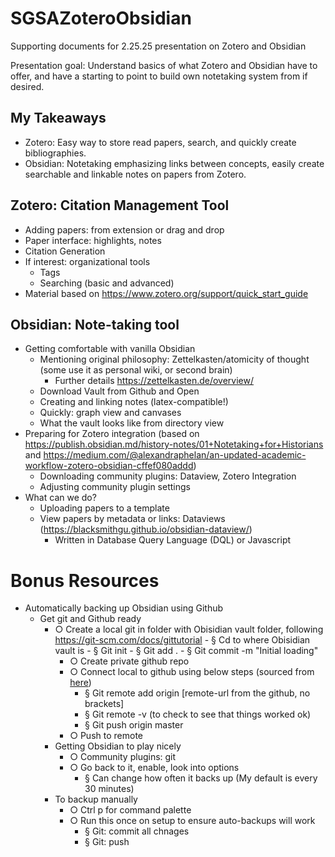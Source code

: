 # SGSAZoteroObsidian
Supporting documents for 2.25.25 presentation on Zotero and Obsidian

Presentation goal: Understand basics of what Zotero and Obsidian have to offer, and have a starting to point to build own notetaking system from if desired.

## My Takeaways
- Zotero: Easy way to store read papers, search, and quickly create bibliographies.
- Obsidian: Notetaking emphasizing links between concepts, easily create searchable and linkable notes on papers from Zotero.

## Zotero: Citation Management Tool
- Adding papers: from extension or drag and drop
- Paper interface: highlights, notes
- Citation Generation
- If interest: organizational tools
  - Tags
  - Searching (basic and advanced)
- Material based on https://www.zotero.org/support/quick_start_guide

## Obsidian: Note-taking tool
- Getting comfortable with vanilla Obsidian
  - Mentioning original philosophy: Zettelkasten/atomicity of thought (some use it as personal wiki, or second brain)
     - Further details https://zettelkasten.de/overview/
  - Download Vault from Github and Open
  - Creating and linking notes (latex-compatible!)
  - Quickly: graph view and canvases
  - What the vault looks like from directory view
- Preparing for Zotero integration (based on https://publish.obsidian.md/history-notes/01+Notetaking+for+Historians and https://medium.com/@alexandraphelan/an-updated-academic-workflow-zotero-obsidian-cffef080addd)
  - Downloading community plugins: Dataview, Zotero Integration
  - Adjusting community plugin settings    
- What can we do?
  - Uploading papers to a template
  - View papers by metadata or links: Dataviews (https://blacksmithgu.github.io/obsidian-dataview/)
    - Written in Database Query Language (DQL) or Javascript
   
# Bonus Resources
- Automatically backing up Obsidian using Github
  - Get git and Github ready
    - ○ Create a local git in folder with Obisidian vault folder, following https://git-scm.com/docs/gittutorial
  			- § Cd to where Obisidian vault is
  			- § Git init
  			- § Git add .
  			- § Git commit -m "Initial loading"
  		- ○ Create private github repo
  		- ○ Connect local to github using below steps (sourced from [here]([url](https://docs.github.com/en/migrations/importing-source-code/using-the-command-line-to-import-source-code/adding-locally-hosted-code-to-github#adding-a-local-repository-to-github-using-git)))
  			- § Git remote add origin [remote-url from the github, no brackets]
  			- § Git remote -v   (to check to see that things worked ok)
  			- § Git push origin master
  		- ○ Push to remote
  	- Getting Obsidian to play nicely
  		- ○ Community plugins: git
  		- ○ Go back to it, enable, look into options
  			- § Can change how often it backs up (My default is every 30 minutes)
  	- To backup manually
  		- ○ Ctrl p for command palette
  		- ○ Run this once on setup to ensure auto-backups will work
  			- § Git: commit all chnages
  			- § Git: push

